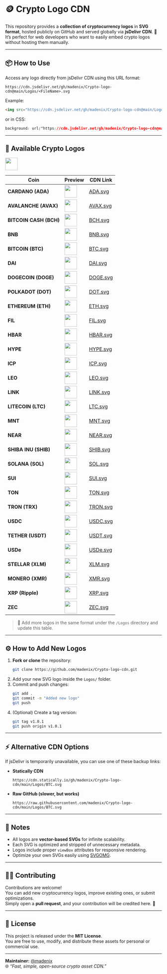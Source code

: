 # 🪙 Crypto Logo CDN

This repository provides a **collection of cryptocurrency logos** in **SVG format**, hosted publicly on GitHub and served globally via **jsDelivr CDN**. 🚀  
It’s perfect for web developers who want to easily embed crypto logos without hosting them manually.

---

## 📦 How to Use

Access any logo directly from jsDelivr CDN using this URL format:

```
https://cdn.jsdelivr.net/gh/madenix/Crypto-logo-cdn@main/Logos/<FileName>.svg
```

Example:

```html
<img src="https://cdn.jsdelivr.net/gh/madenix/Crypto-logo-cdn@main/Logos/BTC.svg" alt="Bitcoin Logo" width="64" />
```

or in CSS:

```css
background: url("https://cdn.jsdelivr.net/gh/madenix/Crypto-logo-cdn@main/Logos/ETH.svg") no-repeat center / contain;
```

---

## 💎 Available Crypto Logos

<img src="https://cdn.jsdelivr.net/gh/madenix/Crypto-logo-cdn@main/Logos/ADA.svg" width="40">

| Coin | Preview | CDN Link |
|------|----------|----------|
| **CARDANO (ADA)** | <img src="https://cdn.jsdelivr.net/gh/madenix/Crypto-logo-cdn@main/Logos/ADA.svg" width="40"/> | [ADA.svg](https://cdn.jsdelivr.net/gh/madenix/Crypto-logo-cdn@main/Logos/ADA.svg) |
| **AVALANCHE (AVAX)** | <img src="https://cdn.jsdelivr.net/gh/madenix/Crypto-logo-cdn@main/Logos/AVAX.svg" width="40"/> | [AVAX.svg](https://cdn.jsdelivr.net/gh/madenix/Crypto-logo-cdn@main/Logos/AVAX.svg) |
| **BITCOIN CASH (BCH)** | <img src="https://cdn.jsdelivr.net/gh/madenix/Crypto-logo-cdn@main/Logos/BCH.svg" width="40"/> | [BCH.svg](https://cdn.jsdelivr.net/gh/madenix/Crypto-logo-cdn@main/Logos/BCH.svg) |
| **BNB** | <img src="https://cdn.jsdelivr.net/gh/madenix/Crypto-logo-cdn@main/Logos/BNB.svg" width="40"/> | [BNB.svg](https://cdn.jsdelivr.net/gh/madenix/Crypto-logo-cdn@main/Logos/BNB.svg) |
| **BITCOIN (BTC)** | <img src="https://cdn.jsdelivr.net/gh/madenix/Crypto-logo-cdn@main/Logos/BTC.svg" width="40"/> | [BTC.svg](https://cdn.jsdelivr.net/gh/madenix/Crypto-logo-cdn@main/Logos/BTC.svg) |
| **DAI** | <img src="https://cdn.jsdelivr.net/gh/madenix/Crypto-logo-cdn@main/Logos/DAI.svg" width="40"/> | [DAI.svg](https://cdn.jsdelivr.net/gh/madenix/Crypto-logo-cdn@main/Logos/DAI.svg) |
| **DOGECOIN (DOGE)** | <img src="https://cdn.jsdelivr.net/gh/madenix/Crypto-logo-cdn@main/Logos/DOGE.svg" width="40"/> | [DOGE.svg](https://cdn.jsdelivr.net/gh/madenix/Crypto-logo-cdn@main/Logos/DOGE.svg) |
| **POLKADOT (DOT)** | <img src="https://cdn.jsdelivr.net/gh/madenix/Crypto-logo-cdn@main/Logos/DOT.svg" width="40"/> | [DOT.svg](https://cdn.jsdelivr.net/gh/madenix/Crypto-logo-cdn@main/Logos/DOT.svg) |
| **ETHEREUM (ETH)** | <img src="https://cdn.jsdelivr.net/gh/madenix/Crypto-logo-cdn@main/Logos/ETH.svg" width="40"/> | [ETH.svg](https://cdn.jsdelivr.net/gh/madenix/Crypto-logo-cdn@main/Logos/ETH.svg) |
| **FIL** | <img src="https://cdn.jsdelivr.net/gh/madenix/Crypto-logo-cdn@main/Logos/FIL.svg" width="40"/> | [FIL.svg](https://cdn.jsdelivr.net/gh/madenix/Crypto-logo-cdn@main/Logos/FIL.svg) |
| **HBAR** | <img src="https://cdn.jsdelivr.net/gh/madenix/Crypto-logo-cdn@main/Logos/HBAR.svg" width="40"/> | [HBAR.svg](https://cdn.jsdelivr.net/gh/madenix/Crypto-logo-cdn@main/Logos/HBAR.svg) |
| **HYPE** | <img src="https://cdn.jsdelivr.net/gh/madenix/Crypto-logo-cdn@main/Logos/HYPE.svg" width="40"/> | [HYPE.svg](https://cdn.jsdelivr.net/gh/madenix/Crypto-logo-cdn@main/Logos/HYPE.svg) |
| **ICP** | <img src="https://cdn.jsdelivr.net/gh/madenix/Crypto-logo-cdn@main/Logos/ICP.svg" width="40"/> | [ICP.svg](https://cdn.jsdelivr.net/gh/madenix/Crypto-logo-cdn@main/Logos/ICP.svg) |
| **LEO** | <img src="https://cdn.jsdelivr.net/gh/madenix/Crypto-logo-cdn@main/Logos/LEO.svg" width="40"/> | [LEO.svg](https://cdn.jsdelivr.net/gh/madenix/Crypto-logo-cdn@main/Logos/LEO.svg) |
| **LINK** | <img src="https://cdn.jsdelivr.net/gh/madenix/Crypto-logo-cdn@main/Logos/LINK.svg" width="40"/> | [LINK.svg](https://cdn.jsdelivr.net/gh/madenix/Crypto-logo-cdn@main/Logos/LINK.svg) |
| **LITECOIN (LTC)** | <img src="https://cdn.jsdelivr.net/gh/madenix/Crypto-logo-cdn@main/Logos/LTC.svg" width="40"/> | [LTC.svg](https://cdn.jsdelivr.net/gh/madenix/Crypto-logo-cdn@main/Logos/LTC.svg) |
| **MNT** | <img src="https://cdn.jsdelivr.net/gh/madenix/Crypto-logo-cdn@main/Logos/MNT.svg" width="40"/> | [MNT.svg](https://cdn.jsdelivr.net/gh/madenix/Crypto-logo-cdn@main/Logos/MNT.svg) |
| **NEAR** | <img src="https://cdn.jsdelivr.net/gh/madenix/Crypto-logo-cdn@main/Logos/NEAR.svg" width="40"/> | [NEAR.svg](https://cdn.jsdelivr.net/gh/madenix/Crypto-logo-cdn@main/Logos/NEAR.svg) |
| **SHIBA INU (SHIB)** | <img src="https://cdn.jsdelivr.net/gh/madenix/Crypto-logo-cdn@main/Logos/SHIB.svg" width="40"/> | [SHIB.svg](https://cdn.jsdelivr.net/gh/madenix/Crypto-logo-cdn@main/Logos/SHIB.svg) |
| **SOLANA (SOL)** | <img src="https://cdn.jsdelivr.net/gh/madenix/Crypto-logo-cdn@main/Logos/SOL.svg" width="40"/> | [SOL.svg](https://cdn.jsdelivr.net/gh/madenix/Crypto-logo-cdn@main/Logos/SOL.svg) |
| **SUI** | <img src="https://cdn.jsdelivr.net/gh/madenix/Crypto-logo-cdn@main/Logos/SUI.svg" width="40"/> | [SUI.svg](https://cdn.jsdelivr.net/gh/madenix/Crypto-logo-cdn@main/Logos/SUI.svg) |
| **TON** | <img src="https://cdn.jsdelivr.net/gh/madenix/Crypto-logo-cdn@main/Logos/TON.svg" width="40"/> | [TON.svg](https://cdn.jsdelivr.net/gh/madenix/Crypto-logo-cdn@main/Logos/TON.svg) |
| **TRON (TRX)** | <img src="https://cdn.jsdelivr.net/gh/madenix/Crypto-logo-cdn@main/Logos/TRON.svg" width="40"/> | [TRON.svg](https://cdn.jsdelivr.net/gh/madenix/Crypto-logo-cdn@main/Logos/TRON.svg) |
| **USDC** | <img src="https://cdn.jsdelivr.net/gh/madenix/Crypto-logo-cdn@main/Logos/USDC.svg" width="40"/> | [USDC.svg](https://cdn.jsdelivr.net/gh/madenix/Crypto-logo-cdn@main/Logos/USDC.svg) |
| **TETHER (USDT)** | <img src="https://cdn.jsdelivr.net/gh/madenix/Crypto-logo-cdn@main/Logos/USDT.svg" width="40"/> | [USDT.svg](https://cdn.jsdelivr.net/gh/madenix/Crypto-logo-cdn@main/Logos/USDT.svg) |
| **USDe** | <img src="https://cdn.jsdelivr.net/gh/madenix/Crypto-logo-cdn@main/Logos/USDe.svg" width="40"/> | [USDe.svg](https://cdn.jsdelivr.net/gh/madenix/Crypto-logo-cdn@main/Logos/USDe.svg) |
| **STELLAR (XLM)** | <img src="https://cdn.jsdelivr.net/gh/madenix/Crypto-logo-cdn@main/Logos/XLM.svg" width="40"/> | [XLM.svg](https://cdn.jsdelivr.net/gh/madenix/Crypto-logo-cdn@main/Logos/XLM.svg) |
| **MONERO (XMR)** | <img src="https://cdn.jsdelivr.net/gh/madenix/Crypto-logo-cdn@main/Logos/XMR.svg" width="40"/> | [XMR.svg](https://cdn.jsdelivr.net/gh/madenix/Crypto-logo-cdn@main/Logos/XMR.svg) |
| **XRP (Ripple)** | <img src="https://cdn.jsdelivr.net/gh/madenix/Crypto-logo-cdn@main/Logos/XRP.svg" width="40"/> | [XRP.svg](https://cdn.jsdelivr.net/gh/madenix/Crypto-logo-cdn@main/Logos/XRP.svg) |
| **ZEC** | <img src="https://cdn.jsdelivr.net/gh/madenix/Crypto-logo-cdn@main/Logos/ZEC.svg" width="40"/> | [ZEC.svg](https://cdn.jsdelivr.net/gh/madenix/Crypto-logo-cdn@main/Logos/ZEC.svg) |

> 🧩 Add more logos in the same format under the `/Logos` directory and update this table.

---

## ⚙️ How to Add New Logos

1. **Fork or clone** the repository:
   ```bash
   git clone https://github.com/madenix/Crypto-logo-cdn.git
   ```
2. Add your new SVG logo inside the `Logos/` folder.
3. Commit and push changes:
   ```bash
   git add .
   git commit -m "Added new logo"
   git push
   ```
4. (Optional) Create a tag version:
   ```bash
   git tag v1.0.1
   git push origin v1.0.1
   ```

---

## ⚡ Alternative CDN Options

If jsDelivr is temporarily unavailable, you can use one of these backup links:

- **Statically CDN**
  ```
  https://cdn.statically.io/gh/madenix/Crypto-logo-cdn/main/Logos/BTC.svg
  ```
- **Raw GitHub (slower, but works)**
  ```
  https://raw.githubusercontent.com/madenix/Crypto-logo-cdn/main/Logos/BTC.svg
  ```

---

## 🧠 Notes

- All logos are **vector-based SVGs** for infinite scalability.
- Each SVG is optimized and stripped of unnecessary metadata.
- Logos include proper `viewBox` attributes for responsive rendering.
- Optimize your own SVGs easily using [SVGOMG](https://jakearchibald.github.io/svgomg/).

---

## 🧑‍💻 Contributing

Contributions are welcome!  
You can add new cryptocurrency logos, improve existing ones, or submit optimizations.  
Simply open a **pull request**, and your contribution will be credited here. 🙌

---

## 📄 License

This project is released under the **MIT License**.  
You are free to use, modify, and distribute these assets for personal or commercial use.

---

**Maintainer:** [@madenix](https://github.com/madenix)  
🌐 _“Fast, simple, open-source crypto asset CDN.”_
